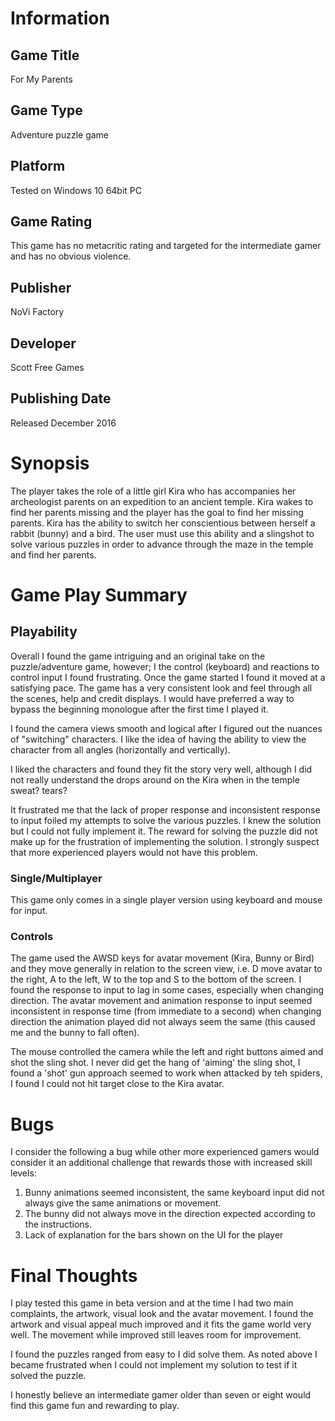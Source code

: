 # Information
## Game Title
For My Parents
## Game Type
Adventure puzzle game
## Platform
Tested on Windows 10 64bit PC
## Game Rating
This game has no metacritic rating and targeted for the intermediate gamer and has no obvious violence.  
## Publisher
NoVi Factory 
## Developer
Scott Free Games
## Publishing Date
Released December 2016
# Synopsis
The player takes the role of a little girl Kira who has accompanies her archeologist parents on an expedition to an ancient temple.  Kira wakes to find her parents missing and the player has the goal to find her missing parents.  Kira has the ability to switch her conscientious between herself a rabbit (bunny) and a bird.  The user must use this ability and a slingshot to solve various puzzles in order to advance through the maze in the temple and find her parents.

# Game Play Summary
## Playability
Overall I found the game intriguing and an original take on the puzzle/adventure game, however; I the control (keyboard) and reactions to control input I found frustrating.  Once the game started I found it moved at a satisfying pace.  The game has a very consistent look  and feel through all the scenes, help and credit displays.  I would have preferred a way to bypass the beginning monologue after the first time I played it.

I found the camera views smooth and logical after I figured out the nuances of "switching" characters.  I like the idea of having the ability to view the character from all angles (horizontally and vertically).

I liked the characters and found they fit the story very well, although I did not really understand the drops around on the Kira when in the temple sweat? tears?

It frustrated me that the lack of proper response and inconsistent response to input foiled my attempts to solve the various puzzles.  I knew the solution but I could not fully implement it.  The reward for solving the puzzle did not make up for the frustration of implementing the solution.  I strongly suspect that more experienced players would not have this problem.

### Single/Multiplayer
This game only comes in a single player version using keyboard and mouse for input.
### Controls
The game used the AWSD keys for avatar movement (Kira, Bunny or Bird) and they move generally in relation to the screen view, i.e. D move avatar to the right, A to the left, W to the top and S to the bottom of the screen.  I found the response to input to lag in some cases, especially when changing direction.  The avatar movement and animation response to input seemed inconsistent in response time (from immediate to a second) when changing direction the animation played did not always seem the same (this caused me and the bunny to fall often).

The mouse controlled the camera while the left and right buttons aimed and shot the sling shot.
I never did get the hang of 'aiming' the sling shot, I found a 'shot' gun approach seemed to work when attacked by teh spiders,  I found I could not hit target close to the Kira avatar.

# Bugs
I consider the following a bug while other more experienced gamers would consider it an additional challenge that rewards those with increased skill levels:
1.  Bunny animations seemed inconsistent, the same keyboard input did not always give the same animations or movement.
2.  The bunny did not always move in the direction expected according to the instructions.
3.  Lack of explanation for the bars shown on the UI for the player
# Final Thoughts
I play tested this game in beta version and at the time I had two main complaints, the artwork, visual look and the avatar movement.  I found the artwork and visual appeal much improved and it fits the game world very well.  The movement while improved still leaves room for improvement.

I found the puzzles ranged from easy to I did solve them.  As noted above I became frustrated when I could not implement my solution to test if it solved the puzzle.

I honestly believe an intermediate gamer older than seven or eight would find this game fun and rewarding to play.
